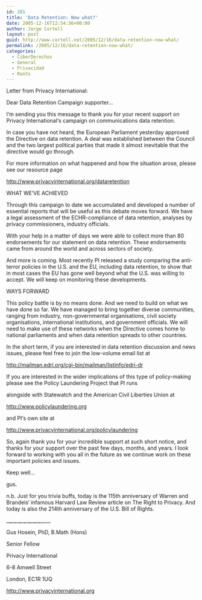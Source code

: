 ```yaml
---
id: 201
title: 'Data Retention: Now what?'
date: 2005-12-16T12:54:56+00:00
author: Jorge Cortell
layout: post
guid: http://www.cortell.net/2005/12/16/data-retention-now-what/
permalink: /2005/12/16/data-retention-now-what/
categories:
  - CiberDerechos
  - General
  - Privacidad
  - Rants
---
```

Letter from Privacy International:

Dear Data Retention Campaign supporter...

I‘m sending you this message to thank you for your recent support on Privacy International‘s campaign on communications data retention.

In case you have not heard, the European Parliament yesterday approved the Directive on data retention. A deal was established between the Council and the two largest political parties that made it almost inevitable that the directive would go through.

For more information on what happened and how the situation arose, please see our resource page
  
<http://www.privacyinternational.org/dataretention>

WHAT WE‘VE ACHIEVED

Through this campaign to date we accumulated and developed a number of essential reports that will be useful as this debate moves forward. We have a legal assessment of the ECHR-compliance of data retention, analyses by privacy commissioners, industry officials.

With your help in a matter of days we were able to collect more than 80 endorsements for our statement on data retention. These endorsements came from around the world and across sectors of society.

And more is coming. Most recently PI released a study comparing the anti-terror policies in the U.S. and the EU, including data retention, to show that in most cases the EU has gone well beyond what the U.S. was willing to accept. We will keep on monitoring these developments.

WAYS FORWARD

This policy battle is by no means done. And we need to build on what we have done so far. We have managed to bring together diverse communities, ranging from industry, non-governmental organisations, civil society organisations, international institutions, and government officials. We will need to make use of these networks when the Directive comes home to national parliaments and when data retention spreads to other countries.

In the short term, if you are interested in data retention discussion and news issues, please feel free to join the low-volume email list at

<http://mailman.edri.org/cgi-bin/mailman/listinfo/edri-dr>

If you are interested in the wider implications of this type of policy-making please see the Policy Laundering Project that PI runs
  
alongside with Statewatch and the American Civil Liberties Union at
  
<http://www.policylaundering.org>
  
and PI‘s own site at
  
<http://www.privacyinternational.org/policylaundering>

So, again thank you for your incredible support at such short notice, and thanks for your support over the past few days, months, and years. I look forward to working with you all in the future as we continue work on these important policies and issues.

Keep well...

gus.

n.b. Just for you trivia buffs, today is the 115th anniversary of Warren and Brandeis‘ infamous Harvard Law Review article on The Right to Privacy. And today is also the 214th anniversary of the U.S. Bill of Rights.
  
\___\___\___\___\___\___\___\___\___\___\___\___\___\___\____
  
Gus Hosein, PhD, B.Math (Hons)
  
Senior Fellow
  
Privacy International
  
6-8 Amwell Street
  
London, EC1R 1UQ
  
<http://www.privacyinternational.org>